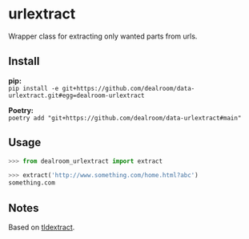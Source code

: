 # urlextract
Wrapper class for extracting only wanted parts from urls.

## Install

**pip:**  
`pip install -e git+https://github.com/dealroom/data-urlextract.git#egg=dealroom-urlextract`

**Poetry:**  
`poetry add "git+https://github.com/dealroom/data-urlextract#main"`

## Usage
```python
>>> from dealroom_urlextract import extract

>>> extract('http://www.something.com/home.html?abc')
something.com
```

## Notes

Based on [tldextract](https://github.com/john-kurkowski/tldextract).
